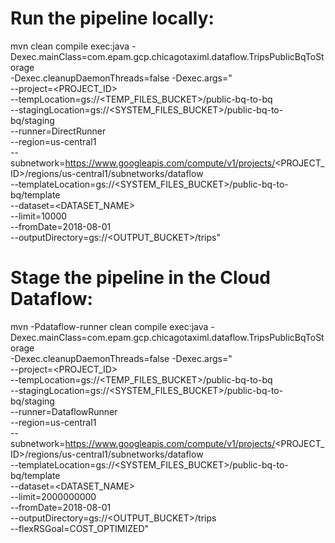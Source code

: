 # Run the pipeline locally:
mvn clean compile exec:java -Dexec.mainClass=com.epam.gcp.chicagotaximl.dataflow.TripsPublicBqToStorage \
-Dexec.cleanupDaemonThreads=false -Dexec.args="\
    --project=<PROJECT_ID> \
    --tempLocation=gs://<TEMP_FILES_BUCKET>/public-bq-to-bq \
    --stagingLocation=gs://<SYSTEM_FILES_BUCKET>/public-bq-to-bq/staging \
    --runner=DirectRunner \
    --region=us-central1 \
    --subnetwork=https://www.googleapis.com/compute/v1/projects/<PROJECT_ID>/regions/us-central1/subnetworks/dataflow \
    --templateLocation=gs://<SYSTEM_FILES_BUCKET>/public-bq-to-bq/template \
    --dataset=<DATASET_NAME> \
    --limit=10000 \
    --fromDate=2018-08-01 \
    --outputDirectory=gs://<OUTPUT_BUCKET>/trips"

# Stage the pipeline in the Cloud Dataflow:
mvn -Pdataflow-runner clean compile exec:java -Dexec.mainClass=com.epam.gcp.chicagotaximl.dataflow.TripsPublicBqToStorage \
-Dexec.cleanupDaemonThreads=false -Dexec.args="\
    --project=<PROJECT_ID> \
    --tempLocation=gs://<TEMP_FILES_BUCKET>/public-bq-to-bq \
    --stagingLocation=gs://<SYSTEM_FILES_BUCKET>/public-bq-to-bq/staging \
    --runner=DataflowRunner \
    --region=us-central1 \
    --subnetwork=https://www.googleapis.com/compute/v1/projects/<PROJECT_ID>/regions/us-central1/subnetworks/dataflow \
    --templateLocation=gs://<SYSTEM_FILES_BUCKET>/public-bq-to-bq/template \
    --dataset=<DATASET_NAME> \
    --limit=2000000000 \
    --fromDate=2018-08-01 \
    --outputDirectory=gs://<OUTPUT_BUCKET>/trips \
    --flexRSGoal=COST_OPTIMIZED"
